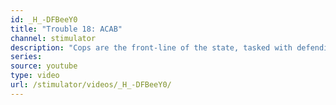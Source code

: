 ```yaml
---
id: _H_-DFBeeY0
title: "Trouble 18: ACAB"
channel: stimulator
description: "Cops are the front-line of the state, tasked with defending and reinforcing all illegitimate hierarchies of power. They are the armed enforcers of white supremacy who catch paid vacations for murdering Black children in the streets..."
series:
source: youtube
type: video
url: /stimulator/videos/_H_-DFBeeY0/
---
```

